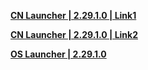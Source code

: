 **[CN Launcher | 2.29.1.0 | Link1](https://autopatchcn.bhsr.com/client/cn/20230925145357_OXP980B6obgEdyex/StarRail_setup_gw_20231009.exe)**   

**[CN Launcher | 2.29.1.0 | Link2](https://bhrpg-prod.oss-accelerate.aliyuncs.com/client/cn/20230925145357_OXP980B6obgEdyex/StarRail_setup_gw_20231009.exe)**    

**[OS Launcher | 2.29.1.0](https://download-porter.hoyoverse.com/download-porter/2023/10/07/HSR_official_setup.exe)**